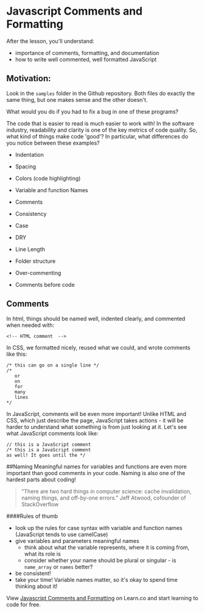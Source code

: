 
# Javascript Comments and Formatting

After the lesson, you'll understand:
+ importance of comments, formatting, and documentation
+ how to write well commented, well formatted JavaScript

## Motivation:
Look in the `samples` folder in the Github repository. Both files do exactly the same thing, but one makes sense and the other doesn't.

What would you do if you had to fix a bug in one of these programs?

The code that is easier to read is much easier to work with! In the software industry, readability and clarity is one of the key metrics of code quality. So, what kind of things make code 'good'? In particular, what differences do you notice between these examples?

+ Indentation
+ Spacing
+ Colors (code highlighting)
+ Variable and function Names
+ Comments
+ Consistency
+ Case
+ DRY

+ Line Length
+ Folder structure
+ Over-commenting
+ Comments before code

## Comments
In html, things should be named well, indented clearly, and commented when needed with:  
```
<!-- HTML comment  -->
```
In CSS, we formatted nicely, reused what we could, and wrote comments like this:
```
/* this can go on a single line */
/*
   or
   on
   for
   many
   lines
*/
```
In JavaScript, comments will be even more important! Unlike HTML and CSS, which just describe the page, JavaScript takes actions - it will be harder to understand what something is from just looking at it. Let's see what JavaScript comments look like:
```
// this is a JavaScript comment
/* this is a JavaScript comment
as well! It goes until the */
```

##Naming
Meaningful names for variables and functions are even more important than good comments in your code. Naming is also one of the hardest parts about coding!
> "There are two hard things in computer science: cache invalidation, naming things, and off-by-one errors."
> Jeff Atwood, cofounder of StackOverflow

####Rules of thumb
+ look up the rules for case syntax with variable and function names (JavaScript tends to use camelCase)
+ give variables and parameters meaningful names
  + think about what the variable represents, where it is coming from, what its role is
  + consider whether your name should be plural or singular - is `name_array` or `names` better?
+ be consistent!
+ take your time! Variable names matter, so it's okay to spend time thinking about it!

<p data-visibility='hidden'>View <a href='https://learn.co/lessons/cssi-2.9-comments-and-formatting' title='Javascript Comments and Formatting'>Javascript Comments and Formatting</a> on Learn.co and start learning to code for free.</p>
